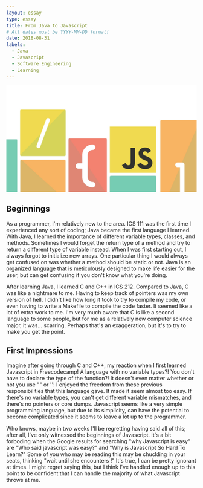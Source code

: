 ```yaml
---
layout: essay
type: essay
title: From Java to Javascript
# All dates must be YYYY-MM-DD format!
date: 2018-08-31
labels:
  - Java
  - Javascript
  - Software Engineering
  - Learning
---
```


<img class="ui large image" src="../images/javascript.jpg">

## Beginnings
As a programmer, I'm relatively new to the area. ICS 111 was the first time I experienced any sort of coding; Java became the first language I learned. With Java, I learned the importance of different variable types, classes, and methods. Sometimes I would forget the return type of a method and try to return a different type of variable instead. When I was first starting out, I always forgot to initialize new arrays. One particular thing I would always get confused on was whether a method should be static or not. Java is an organized language that is meticulously designed to make life easier for the user, but can get confusing if you don't know what you're doing.

After learning Java, I learned C and C++ in ICS 212. Compared to Java, C was like a nightmare to me. Having to keep track of pointers was my own version of hell. I didn't like how long it took to try to compile my code, or even having to write a Makefile to compile the code faster. It seemed like a lot of extra work to me. I'm very much aware that C is like a second language to some people, but for me as a relatively new computer science major, it was... scarring. Perhaps that's an exaggeration, but it's to try to make you get the point. 

## First Impressions
Imagine after going through C and C++, my reaction when I first learned Javascript in Freecodecamp! A language with no variable types?! You don't have to declare the type of the function?! It doesn't even matter whether or not you use "" or ''! I enjoyed the freedom from these previous responsibilities that this language gave. It made it seem almost too easy. If there's no variable types, you can't get different variable mismatches, and there's no pointers or core dumps. Javascript seems like a very simple programming language, but due to its simplicity, can have the potential to become complicated since it seems to leave a lot up to the programmer.

Who knows, maybe in two weeks I'll be regretting having said all of this; after all, I've only witnessed the beginnings of Javascript. It's a bit forboding when the Google results for searching "why Javascript is easy" are "Who said javascript was easy?" and "Why is Javascript So Hard To Learn?" Some of you who may be reading this may be chuckling in your seats, thinking "wait until she encounters <insert common Javascript problem here>!" It's true, I can be pretty ignorant at times. I might regret saying this, but I think I've handled enough up to this point to be confident that I can handle the majority of what Javascript throws at me.
